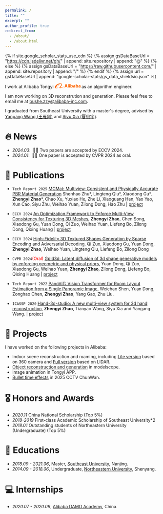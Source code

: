 ```yaml
---
permalink: /
title: ""
excerpt: ""
author_profile: true
redirect_from: 
  - /about/
  - /about.html
---
```


{% if site.google_scholar_stats_use_cdn %}
{% assign gsDataBaseUrl = "https://cdn.jsdelivr.net/gh/" | append: site.repository | append: "@" %}
{% else %}
{% assign gsDataBaseUrl = "https://raw.githubusercontent.com/" | append: site.repository | append: "/" %}
{% endif %}
{% assign url = gsDataBaseUrl | append: "google-scholar-stats/gs_data_shieldsio.json" %}

<span class='anchor' id='about-me'></span>


I work at Alibaba Tongyi <img src='./images/alibaba.png' style='width: 6em;'> as an algorithm engineer. 

I am now working on 3D reconstrution and generation. Please feel free to email me at [bushe.zzy@alibaba-inc.com](bushe.zzy@alibaba-inc.com).

I graduated from Southeast University with a master's degree, advised by [Yangang Wang (王雁刚)](https://www.yangangwang.com/) and [Siyu Xia (夏思宇)](https://www.siyuxia.com/). 


# 🔥 News
- *2024.03*: &nbsp;🎉🎉 Two papers are accepted by ECCV 2024. 
- *2024.01*: &nbsp;🎉🎉 One paper is accepted by CVPR 2024 as oral. 

# 📝 Publications 

- `Tech Report 2025` [MCMat: Multiview-Consistent and Physically Accurate PBR Material Generation](https://arxiv.org/abs/2412.14148) Shenhao Zhu*, Lingteng Qiu*, Xiaodong Gu*, **Zhengyi Zhao***, Chao Xu, Yuxiao He, Zhe Li, Xiaoguang Han, Yao Yao, Xun Cao, Siyu Zhu, Weihao Yuan, Zilong Dong, Hao Zhu \| [project](https://lingtengqiu.github.io/2024/MCMat/)

- `ECCV 2024` [An Optimization Framework to Enforce Multi-View Consistency for Texturing 3D Meshes](https://arxiv.org/abs/2403.15559), **Zhengyi Zhao**, Chen Song, Xiaodong Gu, Yuan Dong, Qi Zuo, Weihao Yuan, Liefeng Bo, Zilong Dong, Qixing Huang \| [project](https://aigc3d.github.io/ConsistenTex/)

- `ECCV 2024` [High-Fidelity 3D Textured Shapes Generation by Sparse Encoding and Adversarial Decoding](https://eccv.ecva.net/virtual/2024/poster/577), Qi Zuo, Xiaodong Gu, Yuan Dong, **Zhengyi Zhao**, Weihao Yuan, Lingteng Qiu, Liefeng Bo, Zilong Dong

- `CVPR 2024`<span style="color:red">(Oral)</span> [Gpld3d: Latent diffusion of 3d shape generative models by enforcing geometric and physical priors](https://openaccess.thecvf.com/content/CVPR2024/papers/Dong_GPLD3D_Latent_Diffusion_of_3D_Shape_Generative_Models_by_Enforcing_CVPR_2024_paper.pdf), Yuan Dong, Qi Zuo, Xiaodong Gu, Weihao Yuan, **Zhengyi Zhao**, Zilong Dong, Liefeng Bo, Qixing Huang \| [project](https://aigc3d.github.io/GPLD3D/)

- `Tech Report 2022` [PanoViT: Vision Transformer for Room Layout Estimation from a Single Panoramic Image](https://arxiv.org/abs/2212.12156), Weichao Shen, Yuan Dong, Zonghao Chen, **Zhengyi Zhao**, Yang Gao, Zhu Liu. 
- `ICASSP 2020` [Hand-3d-studio: A new multi-view system for 3d hand reconstruction](https://www.yangangwang.com/papers/icassp2020-hand3dstudio/ZHAO-H3D-2020-02.pdf), **Zhengyi Zhao**, Tianyao Wang, Siyu Xia and Yangang Wang. \| [project](https://www.yangangwang.com/papers/icassp2020-hand3dstudio/ZHAO-H3S-2020-02.html)

# 💾 Projects
I have worked on the following projects in Alibaba:
- Indoor scene reconstruction and roaming, including [Lite version](https://lyj.alibaba.com/#/) based on 360 camera and [Full version](https://www.holoworld.com.cn/)  based on LIDAR.
- [Object reconstruction and generation](https://modelscope.cn/studios/lelolul/3D_AIGC) in modelscope.
- Image animation in Tongyi APP.
- [Bullet time effects](https://www.bilibili.com/video/BV17KFhegEDn/?spm_id_from=333.788.recommend_more_video.0) in 2025 CCTV ChunWan.

# 🎖 Honors and Awards
- *2020.11*  China National Scholarship (Top 5%)
- *2018-2019*  First-class Academic Scholarship of Southeast University*2
- *2018.01*  Outstanding students of Northeastern University (Undergraduate) (Top 5%)

# 📖 Educations
- *2018.09 - 2021.06*, Master, [Southeast University](https://www.seu.edu.cn), Nanjing.
- *2014.09 - 2018.06*, Undergraduate, [Northeastern University](https://www.neu.edu.cn), Shenyang.


# 💻 Internships
- *2020.07 - 2020.09*, [Alibaba DAMO Academy](https://damo.alibaba.com/), China.